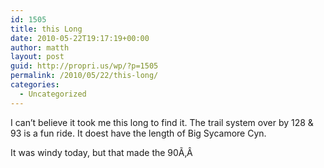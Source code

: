 ```yaml
---
id: 1505
title: this Long
date: 2010-05-22T19:17:19+00:00
author: matth
layout: post
guid: http://propri.us/wp/?p=1505
permalink: /2010/05/22/this-long/
categories:
  - Uncategorized
---
```

I can&#8217;t believe it took me this long to find it. The trail system over by 128 & 93 is a fun ride. It doest have the length of Big Sycamore Cyn.

It was windy today, but that made the 90Ã‚Â